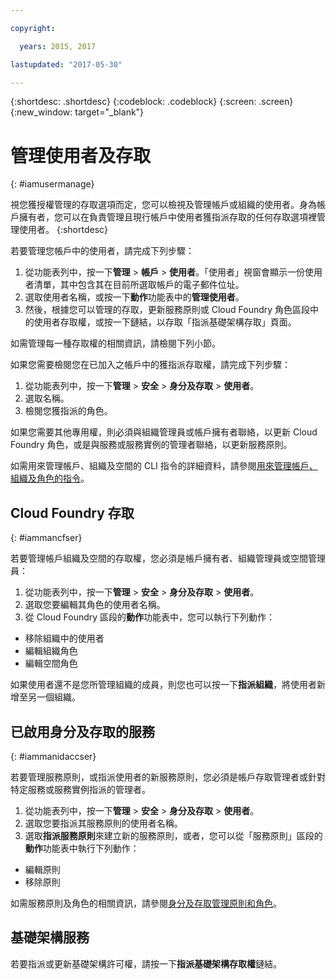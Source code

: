 ```yaml
---

copyright:

  years: 2015, 2017

lastupdated: "2017-05-30"

---
```


{:shortdesc: .shortdesc}
{:codeblock: .codeblock}
{:screen: .screen}
{:new_window: target="_blank"}

# 管理使用者及存取
{: #iamusermanage}

視您獲授權管理的存取選項而定，您可以檢視及管理帳戶或組織的使用者。身為帳戶擁有者，您可以在負責管理且現行帳戶中使用者獲指派存取的任何存取選項裡管理使用者。
{:shortdesc}

若要管理您帳戶中的使用者，請完成下列步驟：

1. 從功能表列中，按一下**管理** &gt; **帳戶** &gt; **使用者**。「使用者」視窗會顯示一份使用者清單，其中包含其在目前所選取帳戶的電子郵件位址。 
2. 選取使用者名稱，或按一下**動作**功能表中的**管理使用者**。 
3. 然後，根據您可以管理的存取，更新服務原則或 Cloud Foundry 角色區段中的使用者存取權，或按一下鏈結，以存取「指派基礎架構存取」頁面。

如需管理每一種存取權的相關資訊，請檢閱下列小節。

如果您需要檢閱您在已加入之帳戶中的獲指派存取權，請完成下列步驟：

1. 從功能表列中，按一下**管理** &gt; **安全** &gt; **身分及存取** &gt; **使用者**。 
2. 選取名稱。 
3. 檢閱您獲指派的角色。

如果您需要其他專用權，則必須與組織管理員或帳戶擁有者聯絡，以更新 Cloud Foundry 角色，或是與服務或服務實例的管理者聯絡，以更新服務原則。

如需用來管理帳戶、組織及空間的 CLI 指令的詳細資料，請參閱[用來管理帳戶、組織及角色的指令](/docs/cli/reference/bluemix_cli/bx_cli.html#bx_commands_acctorg)。

## Cloud Foundry 存取
{: #iammancfser}

若要管理帳戶組織及空間的存取權，您必須是帳戶擁有者、組織管理員或空間管理員：

1. 從功能表列中，按一下**管理** &gt; **安全** &gt; **身分及存取** &gt; **使用者**。 
2. 選取您要編輯其角色的使用者名稱。
3. 從 Cloud Foundry 區段的**動作**功能表中，您可以執行下列動作：

  * 移除組織中的使用者
  * 編輯組織角色
  * 編輯空間角色

如果使用者還不是您所管理組織的成員，則您也可以按一下**指派組織**，將使用者新增至另一個組織。 


## 已啟用身分及存取的服務
{: #iammanidaccser}

若要管理服務原則，或指派使用者的新服務原則，您必須是帳戶存取管理者或針對特定服務或服務實例指派的管理者。

1. 從功能表列中，按一下**管理** &gt; **安全** &gt; **身分及存取** &gt; **使用者**。 
2. 選取您要指派其服務原則的使用者名稱。
3. 選取**指派服務原則**來建立新的服務原則，或者，您可以從「服務原則」區段的**動作**功能表中執行下列動作：
  
  * 編輯原則
  * 移除原則

如需服務原則及角色的相關資訊，請參閱[身分及存取管理原則和角色](/docs/iam/users_roles.html#iamusermanpol)。

## 基礎架構服務

若要指派或更新基礎架構許可權，請按一下**指派基礎架構存取權**鏈結。
